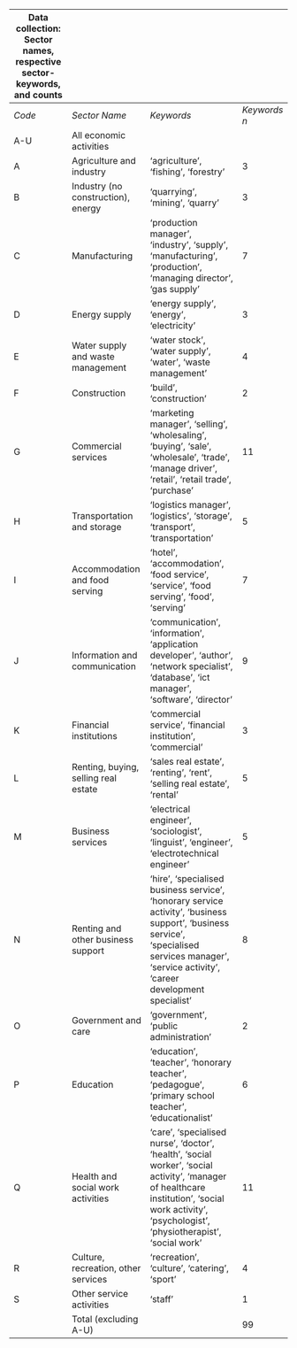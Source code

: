 | Data collection: Sector names, respective sector-keywords, and counts |                                      |                                                                                                                                                                                                    |            |
|-----------------------------------------------------------------------|--------------------------------------|----------------------------------------------------------------------------------------------------------------------------------------------------------------------------------------------------|------------|
| *Code*                                                                  | *Sector Name*                          | *Keywords*                                                                                                                                                                                           | *Keywords n* |
| A-U                                                                   | All economic activities              |                                                                                                                                                                                                    |            |
| A                                                                     | Agriculture and industry             | ‘agriculture’, ‘fishing’, ‘forestry’                                                                                                                                                               | 3          |
| B                                                                     | Industry (no construction), energy   | ‘quarrying’, ‘mining’, ‘quarry’                                                                                                                                                                    | 3          |
| C                                                                     | Manufacturing                        | ‘production manager’, ‘industry’, ‘supply’, ‘manufacturing’, ‘production’, ‘managing director’, ‘gas supply’                                                                                       | 7          |
| D                                                                     | Energy supply                        | ‘energy supply’, ‘energy’, ‘electricity’                                                                                                                                                           | 3          |
| E                                                                     | Water supply and waste management    | ‘water stock’, ‘water supply’, ‘water’, ‘waste management’                                                                                                                                         | 4          |
| F                                                                     | Construction                         | ‘build’, ‘construction’                                                                                                                                                                            | 2          |
| G                                                                     | Commercial services                  | ‘marketing manager’, ‘selling’, ‘wholesaling’, ‘buying’, ‘sale’, ‘wholesale’, ‘trade’, ‘manage driver’, ‘retail’, ‘retail trade’, ‘purchase’                                                       | 11         |
| H                                                                     | Transportation and storage           | ‘logistics manager’, ‘logistics’, ‘storage’, ‘transport’, ‘transportation’                                                                                                                         | 5          |
| I                                                                     | Accommodation and food serving       | ‘hotel’, ‘accommodation’, ‘food service’, ‘service’, ‘food serving’, ‘food’, ‘serving’                                                                                                             | 7          |
| J                                                                     | Information and communication        | ‘communication’, ‘information’, ‘application developer’, ‘author’, ‘network specialist’, ‘database’, ‘ict manager’, ‘software’, ‘director’                                                         | 9          |
| K                                                                     | Financial institutions               | ‘commercial service’, ‘financial institution’, ‘commercial’                                                                                                                                        | 3          |
| L                                                                     | Renting, buying, selling real estate | ‘sales real estate’, ‘renting’, ‘rent’, ‘selling real estate’, ‘rental’                                                                                                                            | 5          |
| M                                                                     | Business services                    | ‘electrical engineer’, ‘sociologist’, ‘linguist’, ‘engineer’, ‘electrotechnical engineer’                                                                                                          | 5          |
| N                                                                     | Renting and other business support   | ‘hire’, ‘specialised business service’, ‘honorary service activity’, ‘business support’, ‘business service’, ‘specialised services manager’, ‘service activity’, ‘career development specialist’   | 8          |
| O                                                                     | Government and care                  | ‘government’, ‘public administration’                                                                                                                                                              | 2          |
| P                                                                     | Education                            | ‘education’, ‘teacher’, ‘honorary teacher’, ‘pedagogue’, ‘primary school teacher’, ‘educationalist’                                                                                                | 6          |
| Q                                                                     | Health and social work activities    | ‘care’, ‘specialised nurse’, ‘doctor’, ‘health’, ‘social worker’, ‘social activity’, ‘manager of healthcare institution’, ‘social work activity’, ‘psychologist’, ‘physiotherapist’, ‘social work’ | 11         |
| R                                                                     | Culture, recreation, other services  | ‘recreation’, ‘culture’, ‘catering’, ‘sport’                                                                                                                                                       | 4          |
| S                                                                     | Other service activities             | ‘staff’                                                                                                                                                                                            | 1          |
|                                                                       | Total (excluding A-U)                |                                                                                                                                                                                                    | 99         |
